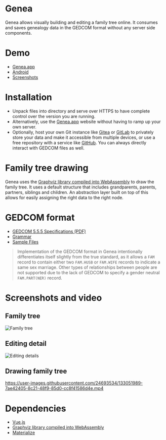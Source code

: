 # Genea

Genea allows visually building and editing a family tree online. It consumes and saves genealogy data in the GEDCOM format without any server side components.

# Demo

* [Genea.app](https://www.genea.app/)
* [Android](https://play.google.com/store/apps/details?id=com.genea.app)
* [Screenshots](#screenshots-and-video)

# Installation

* Unpack files into directory and serve over HTTPS to have complete control over the version you are running.
* Alternatively, use the [Genea.app](https://www.genea.app/) website without having to ramp up your own server.
* Optionally, host your own Git instance like [Gitea](https://gitea.io/) or [GitLab](https://about.gitlab.com/install/) to privately store your data and make it accessible from multiple devices, or use a free repository with a service like [GitHub](https://github.com/). You can always directly interact with GEDCOM files as well.

# Family tree drawing

Genea uses the [Graphviz library compiled into WebAssembly](https://github.com/hpcc-systems/hpcc-js-wasm/) to draw the family tree. It uses a default structure that includes grandparents, parents, partners, siblings and children. An abstraction layer built on top of this allows for easily assigning the right data to the right node.

# GEDCOM format

* [GEDCOM 5.5.5 Specifications (PDF)](https://www.gedcom.org/specs/GEDCOM555.zip)
* [Grammar](https://www.genealogieonline.nl/GEDCOM-tags/gedcom-5.5-grammar.php)
* [Sample Files](https://www.gedcom.org/samples.html)

> Implementation of the GEDCOM format in Genea intentionally differentiates itself slightly from the true standard, as it allows a `FAM` record to contain either two `FAM.HUSB` or `FAM.WIFE` records to indicate a same sex marriage. Other types of relationships between people are not supported due to the lack of GEDCOM to specify a gender neutral `FAM.PART(NER)` record.

# Screenshots and video

## Family tree
![Family tree](https://user-images.githubusercontent.com/24693534/133051893-f20df54f-bfa6-431b-a82d-4f86fbff30e7.png)

## Editing detail
![Editing details](https://user-images.githubusercontent.com/24693534/133051948-dd85be2d-1ecf-4b83-affb-dbe1b4e8b3eb.png)

## Drawing family tree
https://user-images.githubusercontent.com/24693534/133051989-7ae42405-8c21-48f9-85d0-cc8f41586d4e.mp4

# Dependencies

* [Vue.js](https://vuejs.org/v2/guide/)
* [Graphviz library compiled into WebAssembly](https://github.com/hpcc-systems/hpcc-js-wasm/)
* [Materialize](https://materializecss.com/)
